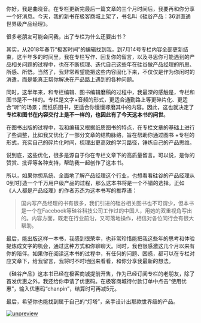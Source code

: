 <p>你好，我是曲晓音。在专栏更新完最后一篇文章的三个月时间后，我要再和你分享一个好消息。<span class="orange">今天，我的新书在极客商城上架了，书名叫《硅谷产品：36讲直通世界级产品经理》。</span></p><p>很多老朋友可能会问我，出了专栏为什么还要出书？</p><p>其实，从2018年春节“极客时间”的编辑找到我，到7月14号专栏内容全部更新结束，这半年多的时间里，我在专栏写作、回复你的留言，以及寻思你可能遇到的产品相关问题的过程中，也在不断梳理、迭代自己这些年在硅谷做产品经理的所思、所感、所悟。当然了，我非常希望能把这些内容固化下来，不仅仅是作为你闲时的消遣，而是能真正帮你解决在产品路上遇到的各种问题。</p><p>同时，这半年来，和专栏编辑、图书编辑磨稿的过程中，我最深的感触是，专栏和图书是不一样的。专栏是文字+音频的形式，更适合通勤路上等更碎片化、更适合“听”的场景；而纸质图书，更适合你慢慢琢磨其中的内容。因此，这也就决定了<strong>专栏和图书在内容交付上是不一样的，也因此有了今天这本书的问世</strong>。</p><p>在图书出版的过程中，我和编辑又根据纸质图书的特点，在专栏文章的基础上进行了些调整，比如我又优化了一部分文章的结构脉络，旨在帮助你通过图书 +专栏的形式，充实自己的碎片化时间，梳理出更高效的学习路径，锤炼自己的产品思维。</p><!-- [[[read_end]]] --><p>说到底，这些优化，很多是源自于你在专栏文章下的高质量留言。可以说，是你的赞赏、批评等各种支持，帮助我一起创作了这本书。</p><p>所以，如果你想系统、全面地了解产品经理这个行业，也想看看硅谷的产品经理从0到1打造一个千万用户级产品的过程，那么这本书将是一个不错的选择。正如《人人都是产品经理》的作者苏杰为这本书写的推荐语：</p><blockquote>
<p>国内写产品经理的书有很多，我们引进的硅谷相关图书也不可谓少，但本书是一个在Facebook等硅谷科技公司工作过的中国人，用她的双重视角写出的。内容方面，既走在行业前沿，又可落地操作，相信对各位同行会有很大帮助。</p>
</blockquote><p>最后，能出版这样一本书，我感到很荣幸，也非常珍惜能把我这些年的思考和体验提炼成文字的机会，通过这种方式和你聊聊天。同时，我也很感激这几个月以来有你的陪伴。如果你在阅读这本书的过程中，有任何的问题、困惑，都可以在专栏对应文章下，给我留言，我将时不时地回来看看，和你分享我最新的想法。</p><p>《硅谷产品》这本书已经在极客商城提前开售，作为已经订阅专栏的老朋友，除了首发优惠之外，我还给你申请了<span class="orange">优惠码</span>。在极客商城待付款订单中点击“使用优惠”，输入优惠码“<span class="orange">chanpin</span>”，结算时可再减5元。</p><p>最后，希望你也能找到属于自己的“灯塔”，亲手设计出那款世界级的产品。</p><p><a href="time://mall?url=https%3A%2F%2Fdetail.youzan.com%2Fshow%2Fgoods%3Falias%3D2fxu3d5fmo388%26dc_ps%3D2101180398909261828.200001"><img src="https://static001.geekbang.org/resource/image/f4/b9/f41f1254d4a091a675fe8c3fe77df5b9.jpg" alt="unpreview"></a></p>